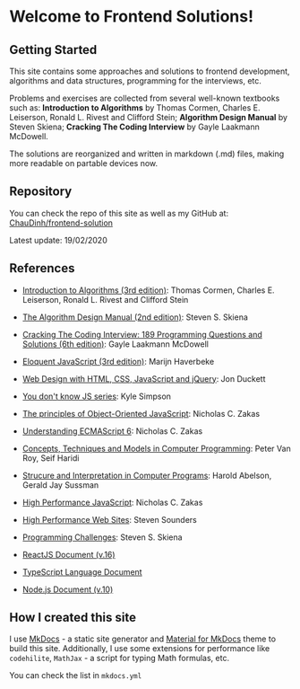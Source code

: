 # Welcome to Frontend Solutions!

## Getting Started

This site contains some approaches and solutions to frontend development, algorithms and data structures, programming for the interviews, etc.

Problems and exercises are collected from several well-known textbooks such as: <b>Introduction to Algorithms</b> by Thomas Cormen, Charles E. Leiserson, Ronald L. Rivest and Clifford Stein; <b>Algorithm Design Manual</b> by Steven Skiena; <b>Cracking The Coding Interview</b> by Gayle Laakmann McDowell.

The solutions are reorganized and written in markdown (.md) files, making more readable on partable devices now.

## Repository

You can check the repo of this site as well as my GitHub at: [ChauDinh/frontend-solution](https://github.com/ChauDinh/frontend-solutions)

Latest update: 19/02/2020

## References

- [Introduction to Algorithms (3rd edition)](https://www.amazon.com/Introduction-Algorithms-3rd-MIT-Press/dp/0262033844): Thomas Cormen, Charles E. Leiserson, Ronald L. Rivest and Clifford Stein

- [The Algorithm Design Manual (2nd edition)](https://www.amazon.com/Algorithm-Design-Manual-Steven-Skiena/dp/1849967202/ref=sr_1_1?keywords=algorithm+design+manual&qid=1561086612&s=books&sr=1-1): Steven S. Skiena

- [Cracking The Coding Interview: 189 Programming Questions and Solutions (6th edition)](https://www.amazon.com/Cracking-Coding-Interview-Programming-Questions/dp/0984782850/ref=sr_1_1?keywords=cracking+the+coding+interview&qid=1561086664&s=books&sr=1-1): Gayle Laakmann McDowell

- [Eloquent JavaScript (3rd edition)](https://eloquentjavascript.net/): Marijn Haverbeke

- [Web Design with HTML, CSS, JavaScript and jQuery](https://www.amazon.com/Web-Design-HTML-JavaScript-jQuery/dp/1118907442/ref=sr_1_1?keywords=javascript&qid=1561086860&s=books&sr=1-1): Jon Duckett

- [You don't know JS series](https://www.amazon.com/gp/product/B07FK9VBD7/?ie=UTF8&keywords=you%20don%27t%20know%20js&qid=1561087006&ref_=sr_1_8&s=books&sr=1-8): Kyle Simpson

- [The principles of Object-Oriented JavaScript](https://www.amazon.com/Principles-Object-Oriented-JavaScript-Nicholas-Zakas/dp/1593275404/ref=sr_1_1?keywords=object-oriented+javascript&qid=1561087066&s=books&sr=1-1): Nicholas C. Zakas

- [Understanding ECMAScript 6](https://www.amazon.com/Understanding-ECMAScript-Definitive-JavaScript-Developers/dp/1593277571/ref=sr_1_6?keywords=object-oriented+javascript&qid=1561087110&s=books&sr=1-6): Nicholas C. Zakas

- [Concepts, Techniques and Models in Computer Programming](https://www.amazon.com/Concepts-Techniques-Models-Computer-Programming/dp/0262220695/ref=sr_1_1?crid=3QVTYKHHC45Y3&keywords=concepts%2C+techniques%2C+and+models+of+computer+programming&qid=1561087235&s=books&sprefix=concepts%2C+tech%2Cstripbooks-intl-ship%2C335&sr=1-1): Peter Van Roy, Seif Haridi

- [Strucure and Interpretation in Computer Programs](https://www.amazon.com/Structure-Interpretation-Computer-Programs-Engineering/dp/0262510871/ref=sr_1_1?crid=3CVF909NDOH7H&keywords=structure+and+interpretation+of+computer+programs&qid=1561087297&s=books&sprefix=strucutr%2Cstripbooks-intl-ship%2C345&sr=1-1): Harold Abelson, Gerald Jay Sussman

- [High Performance JavaScript](https://www.amazon.com/High-Performance-JavaScript-Application-Interfaces/dp/059680279X/ref=sr_1_1?keywords=high+performance+javascript&qid=1561087462&s=books&sr=1-1): Nicholas C. Zakas

- [High Performance Web Sites](https://www.amazon.com/High-Performance-Web-Sites-Essential/dp/0596529309/ref=sr_1_2?keywords=high+performance+javascript&qid=1561087482&s=books&sr=1-2): Steven Sounders

- [Programming Challenges](https://www.amazon.com/Programming-Challenges-Contest-Training-Computer/dp/0387001638/ref=sr_1_1?keywords=programming+challenges&qid=1561087592&s=books&sr=1-1): Steven S. Skiena

- [ReactJS Document (v.16)](https://reactjs.org)

- [TypeScript Language Document](https://www.typescriptlang.org)

- [Node.js Document (v.10)](https://nodejs.org)

## How I created this site

I use [MkDocs](https://www.mkdocs.org/) - a static site generator and [Material for MkDocs](https://squidfunk.github.io/mkdocs-material/) theme to build this site. Additionally, I use some extensions for performance like `codehilite`, `MathJax` - a script for typing Math formulas, etc.

You can check the list in `mkdocs.yml`
